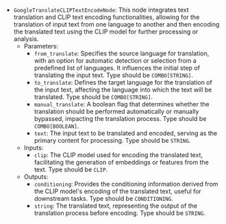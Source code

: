 - `GoogleTranslateCLIPTextEncodeNode`: This node integrates text translation and CLIP text encoding functionalities, allowing for the translation of input text from one language to another and then encoding the translated text using the CLIP model for further processing or analysis.
    - Parameters:
        - `from_translate`: Specifies the source language for translation, with an option for automatic detection or selection from a predefined list of languages. It influences the initial step of translating the input text. Type should be `COMBO[STRING]`.
        - `to_translate`: Defines the target language for the translation of the input text, affecting the language into which the text will be translated. Type should be `COMBO[STRING]`.
        - `manual_translate`: A boolean flag that determines whether the translation should be performed automatically or manually bypassed, impacting the translation process. Type should be `COMBO[BOOLEAN]`.
        - `text`: The input text to be translated and encoded, serving as the primary content for processing. Type should be `STRING`.
    - Inputs:
        - `clip`: The CLIP model used for encoding the translated text, facilitating the generation of embeddings or features from the text. Type should be `CLIP`.
    - Outputs:
        - `conditioning`: Provides the conditioning information derived from the CLIP model's encoding of the translated text, useful for downstream tasks. Type should be `CONDITIONING`.
        - `string`: The translated text, representing the output of the translation process before encoding. Type should be `STRING`.
